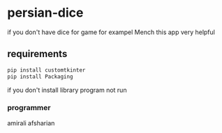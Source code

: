 # persian-dice
if you don't have dice for game for exampel Mench this app very helpful
## requirements
```bash
pip install customtkinter
pip install Packaging
```
if you don't install library program not run

### programmer
amirali afsharian